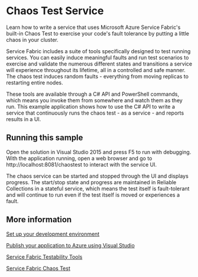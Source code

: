 # Chaos Test Service
Learn how to write a service that uses Microsoft Azure Service Fabric's built-in Chaos Test to exercise your code's fault tolerance by putting a little chaos in your cluster.

Service Fabric includes a suite of tools specifically designed to test running services. You can easily induce meaningful faults and run test scenarios to exercise and validate the numerous different states and transitions a service will experience throughout its lifetime, all in a controlled and safe manner. The chaos test induces random faults - everything from moving replicas to restarting entire nodes. 

These tools are available through a C# API and PowerShell commands, which means you invoke them from somewhere and watch them as they run. This example application shows how to use the C# API to write a service that continuously runs the chaos test - as a service - and reports results in a UI.

## Running this sample
Open the solution in Visual Studio 2015 and press F5 to run with debugging. With the application running, open a web browser and go to http://localhost:8081/chaostest to interact with the service UI. 

The chaos service can be started and stopped through the UI and displays progress. The start/stop state and progress are maintained in Reliable Collections in a stateful service, which means the test itself is fault-tolerant and will continue to run even if the test itself is moved or experiences a fault.

## More information

[Set up your development environment](https://azure.microsoft.com/en-us/documentation/articles/service-fabric-get-started/)

[Publish your application to Azure using Visual Studio](https://azure.microsoft.com/en-us/documentation/articles/service-fabric-publish-app-remote-cluster/)

[Service Fabric Testability Tools](https://azure.microsoft.com/en-us/documentation/articles/service-fabric-testability-overview/)

[Service Fabric Chaos Test](https://azure.microsoft.com/en-us/documentation/articles/service-fabric-testability-scenarios/)

